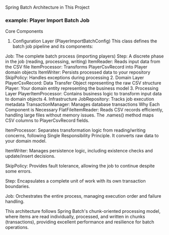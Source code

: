 Spring Batch Architecture in This Project
### example: Player Import Batch Job

Core Components
1. Configuration Layer (PlayerImportBatchConfig)
   This class defines the batch job pipeline and its components:


Job: The complete batch process (importing players)
Step: A discrete phase in the job (reading, processing, writing)
ItemReader: Reads input data from the CSV file
ItemProcessor: Transforms PlayerCsvRecord into Player domain objects
ItemWriter: Persists processed data to your repository
SkipPolicy: Handles exceptions during processing
2. Domain Layer
   PlayerCsvRecord: Data Transfer Object representing the raw CSV structure
   Player: Your domain entity representing the business model
3. Processing Layer
   PlayerItemProcessor: Contains business logic to transform input data to domain objects
4. Infrastructure
   JobRepository: Tracks job execution metadata
   TransactionManager: Manages database transactions
   Why Each Component is Necessary
   FlatFileItemReader: Reads CSV records efficiently, handling large files without memory issues. The .names() method maps CSV columns to PlayerCsvRecord fields.


ItemProcessor: Separates transformation logic from reading/writing concerns, following Single Responsibility Principle. It converts raw data to your domain model.


ItemWriter: Manages persistence logic, including existence checks and update/insert decisions.


SkipPolicy: Provides fault tolerance, allowing the job to continue despite some errors.


Step: Encapsulates a complete unit of work with its own transaction boundaries.


Job: Orchestrates the entire process, managing execution order and failure handling.


This architecture follows Spring Batch's chunk-oriented processing model, where items are read individually, processed, and written in chunks (transactions), providing excellent performance and resilience for batch operations.